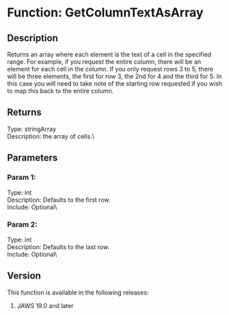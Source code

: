# Function: GetColumnTextAsArray

## Description

Returns an array where each element is the text of a cell in the
specified range. For example, if you request the entire column, there
will be an element for each cell in the column. If you only request rows
3 to 5, there will be three elements, the first for row 3, the 2nd for 4
and the third for 5. In this case you will need to take note of the
starting row requested if you wish to map this back to the entire
column.

## Returns

Type: stringArray\
Description: the array of cells.\

## Parameters

### Param 1:

Type: int\
Description: Defaults to the first row.\
Include: Optional\

### Param 2:

Type: int\
Description: Defaults to the last row.\
Include: Optional\

## Version

This function is available in the following releases:

1.  JAWS 19.0 and later
